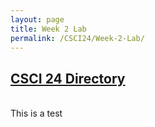 ```yaml
---
layout: page
title: Week 2 Lab
permalink: /CSCI24/Week-2-Lab/
---
```

[CSCI 24 Directory](https://zacvr.github.io/CSCI24/)
---------------------------------------------------
<br/>
This is a test
